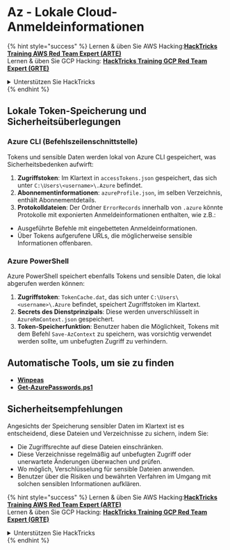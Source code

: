 # Az - Lokale Cloud-Anmeldeinformationen

{% hint style="success" %}
Lernen & üben Sie AWS Hacking:<img src="../../../.gitbook/assets/image (1).png" alt="" data-size="line">[**HackTricks Training AWS Red Team Expert (ARTE)**](https://training.hacktricks.xyz/courses/arte)<img src="../../../.gitbook/assets/image (1).png" alt="" data-size="line">\
Lernen & üben Sie GCP Hacking: <img src="../../../.gitbook/assets/image (2).png" alt="" data-size="line">[**HackTricks Training GCP Red Team Expert (GRTE)**<img src="../../../.gitbook/assets/image (2).png" alt="" data-size="line">](https://training.hacktricks.xyz/courses/grte)

<details>

<summary>Unterstützen Sie HackTricks</summary>

* Überprüfen Sie die [**Abonnementpläne**](https://github.com/sponsors/carlospolop)!
* **Treten Sie der** 💬 [**Discord-Gruppe**](https://discord.gg/hRep4RUj7f) oder der [**Telegram-Gruppe**](https://t.me/peass) bei oder **folgen** Sie uns auf **Twitter** 🐦 [**@hacktricks\_live**](https://twitter.com/hacktricks\_live)**.**
* **Teilen Sie Hacking-Tricks, indem Sie PRs an die** [**HackTricks**](https://github.com/carlospolop/hacktricks) und [**HackTricks Cloud**](https://github.com/carlospolop/hacktricks-cloud) GitHub-Repos senden.

</details>
{% endhint %}

## Lokale Token-Speicherung und Sicherheitsüberlegungen

### Azure CLI (Befehlszeilenschnittstelle)

Tokens und sensible Daten werden lokal von Azure CLI gespeichert, was Sicherheitsbedenken aufwirft:

1. **Zugriffstoken**: Im Klartext in `accessTokens.json` gespeichert, das sich unter `C:\Users\<username>\.Azure` befindet.
2. **Abonnementinformationen**: `azureProfile.json`, im selben Verzeichnis, enthält Abonnementdetails.
3. **Protokolldateien**: Der Ordner `ErrorRecords` innerhalb von `.azure` könnte Protokolle mit exponierten Anmeldeinformationen enthalten, wie z.B.:
* Ausgeführte Befehle mit eingebetteten Anmeldeinformationen.
* Über Tokens aufgerufene URLs, die möglicherweise sensible Informationen offenbaren.

### Azure PowerShell

Azure PowerShell speichert ebenfalls Tokens und sensible Daten, die lokal abgerufen werden können:

1. **Zugriffstoken**: `TokenCache.dat`, das sich unter `C:\Users\<username>\.Azure` befindet, speichert Zugriffstoken im Klartext.
2. **Secrets des Dienstprinzipals**: Diese werden unverschlüsselt in `AzureRmContext.json` gespeichert.
3. **Token-Speicherfunktion**: Benutzer haben die Möglichkeit, Tokens mit dem Befehl `Save-AzContext` zu speichern, was vorsichtig verwendet werden sollte, um unbefugten Zugriff zu verhindern.

## Automatische Tools, um sie zu finden

* [**Winpeas**](https://github.com/carlospolop/PEASS-ng/tree/master/winPEAS/winPEASexe)
* [**Get-AzurePasswords.ps1**](https://github.com/NetSPI/MicroBurst/blob/master/AzureRM/Get-AzurePasswords.ps1)

## Sicherheitsempfehlungen

Angesichts der Speicherung sensibler Daten im Klartext ist es entscheidend, diese Dateien und Verzeichnisse zu sichern, indem Sie:

* Die Zugriffsrechte auf diese Dateien einschränken.
* Diese Verzeichnisse regelmäßig auf unbefugten Zugriff oder unerwartete Änderungen überwachen und prüfen.
* Wo möglich, Verschlüsselung für sensible Dateien anwenden.
* Benutzer über die Risiken und bewährten Verfahren im Umgang mit solchen sensiblen Informationen aufklären.

{% hint style="success" %}
Lernen & üben Sie AWS Hacking:<img src="../../../.gitbook/assets/image (1).png" alt="" data-size="line">[**HackTricks Training AWS Red Team Expert (ARTE)**](https://training.hacktricks.xyz/courses/arte)<img src="../../../.gitbook/assets/image (1).png" alt="" data-size="line">\
Lernen & üben Sie GCP Hacking: <img src="../../../.gitbook/assets/image (2).png" alt="" data-size="line">[**HackTricks Training GCP Red Team Expert (GRTE)**<img src="../../../.gitbook/assets/image (2).png" alt="" data-size="line">](https://training.hacktricks.xyz/courses/grte)

<details>

<summary>Unterstützen Sie HackTricks</summary>

* Überprüfen Sie die [**Abonnementpläne**](https://github.com/sponsors/carlospolop)!
* **Treten Sie der** 💬 [**Discord-Gruppe**](https://discord.gg/hRep4RUj7f) oder der [**Telegram-Gruppe**](https://t.me/peass) bei oder **folgen** Sie uns auf **Twitter** 🐦 [**@hacktricks\_live**](https://twitter.com/hacktricks\_live)**.**
* **Teilen Sie Hacking-Tricks, indem Sie PRs an die** [**HackTricks**](https://github.com/carlospolop/hacktricks) und [**HackTricks Cloud**](https://github.com/carlospolop/hacktricks-cloud) GitHub-Repos senden.

</details>
{% endhint %}
